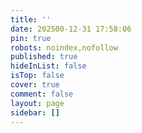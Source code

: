 ```yaml
---
title: ''
date: 202500-12-31 17:58:06
pin: true
robots: noindex,nofollow
published: true
hideInList: false
isTop: false
cover: true
comment: false
layout: page
sidebar: []
---
```

<p class="p center logo ultra" style="text-align:center"><i class="fa-solid fa-star-of-david" style="color:#a6d5fa" title="欢迎"></i></p>
<img src="https://cdn.jsdelivr.net/gh/612901/612901@output/github-contribution-grid-snake.svg" class="lazyload" data-srcset="https://cdn.jsdelivr.net/gh/612901/612901@output/github-contribution-grid-snake.svg" srcset="data:image/gif;base64,R0lGODlhAQABAIAAAP///////yH5BAEKAAEALAAAAAABAAEAAAICTAEAOw==">
<!-- GitCalendar容器 -->
<div id="gitZone"></div>
